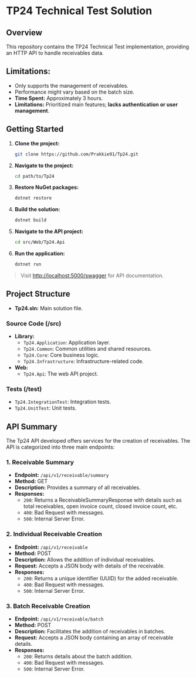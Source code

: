 
# TP24 Technical Test Solution

## **Overview**
This repository contains the TP24 Technical Test implementation, providing an HTTP API to handle receivables data.

## **Limitations:**
- Only supports the management of receivables.
- Performance might vary based on the batch size.
- **Time Spent:** Approximately 3 hours.
- **Limitations:** Prioritized main features; **lacks authentication or user management**.

## **Getting Started**
1. **Clone the project:**
    ```bash
   git clone https://github.com/Prakkie91/Tp24.git
   ```

2. **Navigate to the project:**

   ```bash
   cd path/to/Tp24
   ```

3. **Restore NuGet packages:**
   ```bash
   dotnet restore
   ```

4. **Build the solution:**
   ```bash
   dotnet build
   ```

5. **Navigate to the API project:**
   ```bash
   cd src/Web/Tp24.Api
   ```

5. **Run the application:**
   ```bash
   dotnet run
   ```

> Visit [http://localhost:5000/swagger](http://localhost:5000/swagger) for API documentation.


## **Project Structure**

- **Tp24.sln:** Main solution file.
### **Source Code (/src)**
  - **Library:**
    - `Tp24.Application`: Application layer.
    - `Tp24.Common`: Common utilities and shared resources.
    - `Tp24.Core`: Core business logic.
    - `Tp24.Infrastructure`: Infrastructure-related code.
  - **Web:**
    - `Tp24.Api`: The web API project.

### **Tests (/test)**
  - `Tp24.IntegrationTest`: Integration tests.
  - `Tp24.UnitTest`: Unit tests.

## API Summary

The Tp24 API developed offers services for the creation of receivables. The API is categorized into three main endpoints:

### **1. Receivable Summary**
- **Endpoint:** `/api/v1/receivable/summary`
- **Method:** GET
- **Description:** Provides a summary of all receivables.
- **Responses:**
  - `200`: Returns a ReceivableSummaryResponse with details such as total receivables, open invoice count, closed invoice count, etc.
  - `400`: Bad Request with messages.
  - `500`: Internal Server Error.

### **2. Individual Receivable Creation**
- **Endpoint:** `/api/v1/receivable`
- **Method:** POST
- **Description:** Allows the addition of individual receivables.
- **Request:** Accepts a JSON body with details of the receivable.
- **Responses:**
  - `200`: Returns a unique identifier (UUID) for the added receivable.
  - `400`: Bad Request with messages.
  - `500`: Internal Server Error.

### **3. Batch Receivable Creation**
- **Endpoint:** `/api/v1/receivable/batch`
- **Method:** POST
- **Description:** Facilitates the addition of receivables in batches.
- **Request:** Accepts a JSON body containing an array of receivable details.
- **Responses:**
  - `200`: Returns details about the batch addition.
  - `400`: Bad Request with messages.
  - `500`: Internal Server Error.

